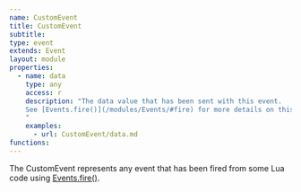 ```yaml
---
name: CustomEvent
title: CustomEvent
subtitle:
type: event
extends: Event
layout: module
properties:  
  - name: data
    type: any
    access: r
    description: "The data value that has been sent with this event.
    See [Events.fire()](/modules/Events/#fire) for more details on this.
    "
    examples:
      - url: CustomEvent/data.md
functions:
---
```


The <span class="notranslate">CustomEvent</span> represents any event that has been fired from some Lua code using
[Events.fire()](/modules/Events/#fire).
